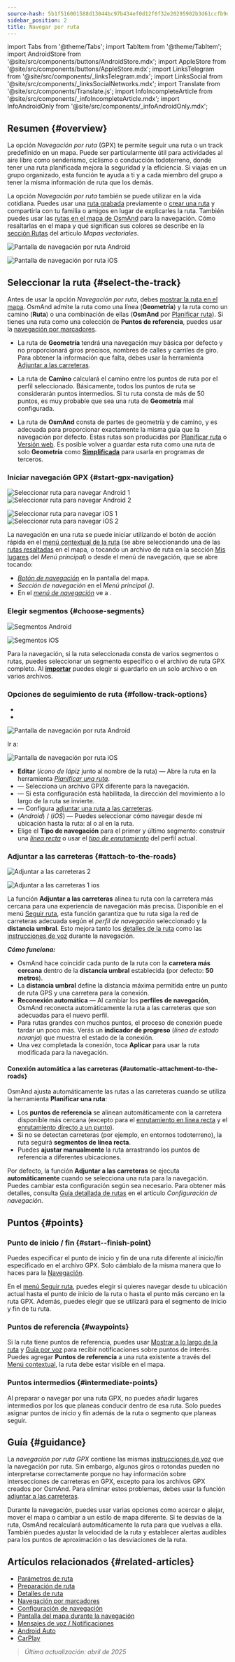 ```yaml
---
source-hash: 5b1f516001588d13044bc97b434ef0d12f0f32e20295902b3d61ccfb9d49d0f5
sidebar_position: 2
title: Navegar por ruta
---
```

import Tabs from '@theme/Tabs';
import TabItem from '@theme/TabItem';
import AndroidStore from '@site/src/components/buttons/AndroidStore.mdx';
import AppleStore from '@site/src/components/buttons/AppleStore.mdx';
import LinksTelegram from '@site/src/components/_linksTelegram.mdx';
import LinksSocial from '@site/src/components/_linksSocialNetworks.mdx';
import Translate from '@site/src/components/Translate.js';
import InfoIncompleteArticle from '@site/src/components/_infoIncompleteArticle.mdx';
import InfoAndroidOnly from '@site/src/components/_infoAndroidOnly.mdx';



## Resumen {#overview}

La opción *Navegación por ruta* (GPX) te permite seguir una ruta o un track predefinido en un mapa. Puede ser particularmente útil para actividades al aire libre como senderismo, ciclismo o conducción todoterreno, donde tener una ruta planificada mejora la seguridad y la eficiencia. Si viajas en un grupo organizado, esta función te ayuda a ti y a cada miembro del grupo a tener la misma información de ruta que los demás.

La opción *Navegación por ruta* también se puede utilizar en la vida cotidiana. Puedes usar una [ruta grabada](../../plugins/trip-recording.md) previamente o [crear una ruta](../../personal/tracks/manage-tracks.md#create-a-track) y compartirla con tu familia o amigos en lugar de explicarles la ruta. También puedes usar las [rutas en el mapa de OsmAnd](../../../../blog/routes/) para la navegación. Cómo resaltarlas en el mapa y qué significan sus colores se describe en la [sección Rutas](../../map/vector-maps.md#routes) del artículo *Mapas vectoriales*.

<Tabs groupId="operating-systems">

<TabItem value="android" label="Android">

![Pantalla de navegación por ruta Android](@site/static/img/navigation/gpx/navigation_gpx_android.png)

</TabItem>

<TabItem value="ios" label="iOS">

![Pantalla de navegación por ruta iOS](@site/static/img/navigation/gpx/navigation_gpx_ios.png)

</TabItem>

</Tabs>


## Seleccionar la ruta {#select-the-track}

Antes de usar la opción *Navegación por ruta*, debes [mostrar la ruta en el mapa](../../map/tracks/index.md#display-tracks-on-the-map). OsmAnd admite la ruta como una línea (**Geometría**) y la ruta como un camino (**Ruta**) o una combinación de ellas (**OsmAnd** por [Planificar ruta](../../plan-route/create-route.md)). Si tienes una ruta como una colección de **Puntos de referencia**, puedes usar la [navegación por marcadores](./markers-navigation.md).


- La ruta de **Geometría** tendrá una navegación muy básica por defecto y no proporcionará giros precisos, nombres de calles y carriles de giro. Para obtener la información que falta, debes usar la herramienta [Adjuntar a las carreteras](#attach-to-the-roads).

- La ruta de **Camino** calculará el camino entre los puntos de ruta por el perfil seleccionado. Básicamente, todos los puntos de ruta se considerarán puntos intermedios. Si tu ruta consta de más de 50 puntos, es muy probable que sea una ruta de **Geometría** mal configurada.

- La ruta de **OsmAnd** consta de partes de geometría y de camino, y es adecuada para proporcionar exactamente la misma guía que la navegación por defecto. Estas rutas son producidas por [Planificar ruta](../../plan-route/create-route.md) o [Versión web](../../web/index.md). Es posible volver a guardar esta ruta como una ruta de solo **Geometría** como [**Simplificada**](../../plan-route/create-route.md#save-route) para usarla en programas de terceros.


### Iniciar navegación GPX {#start-gpx-navigation}

<Tabs groupId="operating-systems">

<TabItem value="android" label="Android">

![Seleccionar ruta para navegar Android 1](@site/static/img/navigation/gpx/follow_track_andr_1.png) ![Seleccionar ruta para navegar Android 2](@site/static/img/navigation/gpx/follow_track_andr_2.png)

</TabItem>

<TabItem value="ios" label="iOS">

![Seleccionar ruta para navegar iOS 1](@site/static/img/navigation/gpx/follow_track_ios_1.png) ![Seleccionar ruta para navegar iOS 2](@site/static/img/navigation/gpx/follow_track_ios_2.png)

</TabItem>

</Tabs>

La navegación en una ruta se puede iniciar utilizando el botón de acción rápida en el [menú contextual de la ruta](../../map/tracks/track-context-menu.md#add-waypoint-to-a-track) (se abre seleccionando una de las [rutas resaltadas](./route-navigation.md#history-of-previous-routes) en el mapa, o tocando un archivo de ruta en la sección [Mis lugares](../../personal/myplaces.md) del *Menú principal*) o desde el menú de navegación, que se abre tocando:

- [*Botón de navegación*](../../widgets/map-buttons.md#directions) en la pantalla del mapa.
- *Sección de navegación* en el *Menú principal* *(<Translate android="true" ids="shared_string_menu,shared_string_navigation"/>)*.
- En el [*menú de navegación*](./route-navigation.md#navigation-menu) ve a *<Translate android="true" ids="shared_string_settings,follow_track"/>*.

### Elegir segmentos {#choose-segments}

<Tabs groupId="operating-systems">

<TabItem value="android" label="Android">

![Segmentos Android](@site/static/img/navigation/gpx/segments_andr.png)

</TabItem>

<TabItem value="ios" label="iOS">

![Segmentos iOS](@site/static/img/navigation/gpx/segments_ios.png)

</TabItem>

</Tabs>

Para la navegación, si la ruta seleccionada consta de varios segmentos o rutas, puedes seleccionar un segmento específico o el archivo de ruta GPX completo. Al **[importar](../../personal/tracks/manage-tracks.md#import)** puedes elegir si guardarlo en un solo archivo o en varios archivos.


### Opciones de seguimiento de ruta {#follow-track-options}

<Tabs groupId="operating-systems">

<TabItem value="android" label="Android">

- *<Translate android="true" ids="shared_string_navigation,shared_string_settings,follow_track"/>*
- *<Translate android="true" ids="help_article_map_track_context_menu_name,shared_string_options,follow_track"/>*

![Pantalla de navegación por ruta Android](@site/static/img/navigation/gpx/follow_the_track_5-1_andr.png)

</TabItem>

<TabItem value="ios" label="iOS">

Ir a: *<Translate ios="true" ids="shared_string_navigation,shared_string_settings,follow_track"/>*


![Pantalla de navegación por ruta iOS](@site/static/img/navigation/gpx/follow_the_track_4-1_ios.png)

</TabItem>

</Tabs>

- **Editar** (*icono de lápiz* junto al nombre de la ruta) — Abre la ruta en la herramienta [*Planificar una ruta*](../../plan-route/create-route.md).
- **<Translate android="true" ids="select_another_track"/>** — Selecciona un archivo GPX diferente para la navegación.
- **<Translate android="true" ids="gpx_option_reverse_route"/>** — Si esta configuración está habilitada, la dirección del movimiento a lo largo de la ruta se invierte.
- **<Translate android="true" ids="attach_to_the_roads"/>** — Configura [adjuntar una ruta a las carreteras](#attach-to-the-roads).
- **<Translate android="true" ids="pass_whole_track_descr"/>** (*Android*) / **<Translate ios="true" ids="point_to_navigate"/>** (*iOS*) — Puedes seleccionar cómo navegar desde mi ubicación hasta la ruta:
al *<Translate android="true" ids="start_of_the_track"/>* o al *<Translate android="true" ids="nearest_point"/>* en la ruta.
- Elige el **Tipo de navegación** para el primer y último segmento: construir una [*línea recta*](../routing/straight-line-routing.md) o usar el [*tipo de enrutamiento*](../routing/osmand-routing.md#routing-types) del perfil actual.


### Adjuntar a las carreteras {#attach-to-the-roads}

<Tabs groupId="operating-systems">

<TabItem value="android" label="Android">

![Adjuntar a las carreteras 2](@site/static/img/navigation/gpx/attach_roads_gpx_andr_2.png)

</TabItem>

<TabItem value="ios" label="iOS">

![Adjuntar a las carreteras 1 ios](@site/static/img/navigation/gpx/attach_to_the_roads_ios.png)

</TabItem>

</Tabs>

La función **Adjuntar a las carreteras** alinea tu ruta con la carretera más cercana para una experiencia de navegación más precisa. Disponible en el menú [Seguir ruta](#follow-track-options), esta función garantiza que tu ruta siga la red de carreteras adecuada según el *perfil de navegación* seleccionado y la **distancia umbral**. Esto mejora tanto los [detalles de la ruta](../setup/route-details.md) como las [instrucciones de voz](#guidance) durante la navegación.

***Cómo funciona:***

- OsmAnd hace coincidir cada punto de la ruta con la **carretera más cercana** dentro de la **distancia umbral** establecida (por defecto: **50 metros**).
- La **distancia umbral** define la distancia máxima permitida entre un punto de ruta GPS y una carretera para la conexión.
- **Reconexión automática** — Al cambiar los **perfiles de navegación**, OsmAnd reconecta automáticamente la ruta a las carreteras que son adecuadas para el nuevo perfil.
- Para rutas grandes con muchos puntos, el proceso de conexión puede tardar un poco más. Verás un **indicador de progreso** (*línea de estado naranja*) que muestra el estado de la conexión.
- Una vez completada la conexión, toca **Aplicar** para usar la ruta modificada para la navegación.

#### Conexión automática a las carreteras {#automatic-attachment-to-the-roads}

OsmAnd ajusta automáticamente las rutas a las carreteras cuando se utiliza la herramienta **Planificar una ruta**:

- Los **puntos de referencia** se alinean automáticamente con la carretera disponible más cercana (excepto para el [enrutamiento en línea recta](../../navigation/routing/straight-line-routing.md) y el [enrutamiento directo a un punto](../../navigation/routing/direct-to-point-routing.md)).
- Si no se detectan carreteras (por ejemplo, en entornos todoterreno), la ruta seguirá **segmentos de línea recta**.
- Puedes **ajustar manualmente** la ruta arrastrando los puntos de referencia a diferentes ubicaciones.

Por defecto, la función **Adjuntar a las carreteras** se ejecuta **automáticamente** cuando se selecciona una ruta para la navegación. Puedes cambiar esta configuración según sea necesario. Para obtener más detalles, consulta [Guía detallada de rutas](../guidance/navigation-settings.md#detailed-track-guidance) en el artículo *Configuración de navegación*.


## Puntos {#points}

### Punto de inicio / fin {#start--finish-point}

Puedes especificar el punto de inicio y fin de una ruta diferente al inicio/fin especificado en el archivo GPX. Solo cámbialo de la misma manera que lo haces para la [Navegación](../setup/route-navigation.md#select-starting-point).

En el [menú Seguir ruta](#follow-track-options), puedes elegir si quieres navegar desde tu ubicación actual hasta el punto de inicio de la ruta o hasta el punto más cercano en la ruta GPX. Además, puedes elegir [<Translate android="true" ids="nav_type_hint"/>](../routing/osmand-routing.md#routing-types) que se utilizará para el segmento de inicio y fin de tu ruta.

### Puntos de referencia {#waypoints}

Si la ruta tiene puntos de referencia, puedes usar [Mostrar a lo largo de la ruta](../guidance/map-during-navigation.md#show-points-along-the-route) y [Guía por voz](../guidance/voice-navigation.md#voice-settings) para recibir notificaciones sobre puntos de interés. Puedes agregar **Puntos de referencia** a una ruta existente a través del [Menú contextual](../../map/map-context-menu.md#-add--edit-track-waypoint--add--edit-track-waypoint), la ruta debe estar visible en el mapa.

### Puntos intermedios {#intermediate-points}

Al preparar o navegar por una ruta GPX, no puedes añadir lugares intermedios por los que planeas conducir dentro de esa ruta. Solo puedes asignar puntos de inicio y fin además de la ruta o segmento que planeas seguir.

## Guía {#guidance}

La *navegación por ruta GPX* contiene las mismas [instrucciones de voz](../guidance/voice-navigation.md) que la navegación por ruta. Sin embargo, algunos giros o rotondas pueden no interpretarse correctamente porque no hay información sobre intersecciones de carreteras en GPX, excepto para los archivos GPX creados por OsmAnd. Para eliminar estos problemas, debes usar la función [adjuntar a las carreteras](#attach-to-the-roads).

Durante la navegación, puedes usar varias opciones como acercar o alejar, mover el mapa o cambiar a un estilo de mapa diferente. Si te desvías de la ruta, OsmAnd recalculará automáticamente la ruta para que vuelvas a ella. También puedes ajustar la velocidad de la ruta y establecer alertas audibles para los puntos de aproximación o las desviaciones de la ruta.


## Artículos relacionados {#related-articles}

- [Parámetros de ruta](../routing/osmand-routing.md#routing-types)
- [Preparación de ruta](./route-navigation.md)
- [Detalles de ruta](./route-details.md)
- [Navegación por marcadores](./markers-navigation.md)
- [Configuración de navegación](../guidance/navigation-settings.md)
- [Pantalla del mapa durante la navegación](../guidance/map-during-navigation.md)
- [Mensajes de voz / Notificaciones](../guidance/voice-navigation.md)
- [Android Auto](../auto-car.md)
- [CarPlay](../car-play.md)

> *Última actualización: abril de 2025*